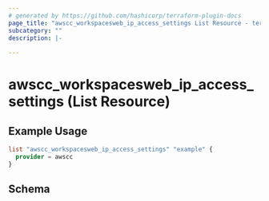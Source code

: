```yaml
---
# generated by https://github.com/hashicorp/terraform-plugin-docs
page_title: "awscc_workspacesweb_ip_access_settings List Resource - terraform-provider-awscc"
subcategory: ""
description: |-
  
---
```


# awscc_workspacesweb_ip_access_settings (List Resource)



## Example Usage

```terraform
list "awscc_workspacesweb_ip_access_settings" "example" {
  provider = awscc
}
```

<!-- schema generated by tfplugindocs -->
## Schema
